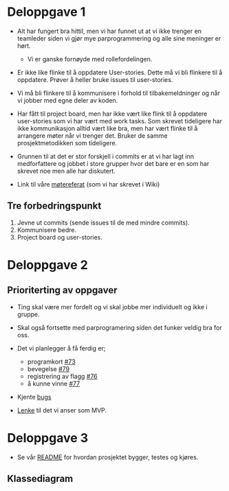 # Deloppgave 1
-   Alt har fungert bra hittil, men vi har funnet ut at vi ikke trenger en teamleder siden vi gjør mye parprogrammering og alle sine meninger er hørt.
    -   Vi er ganske fornøyde med rollefordelingen. 
    

-   Er ikke like flinke til å oppdatere User-stories. Dette må vi bli flinkere til å oppdatere. Prøver å heller bruke issues til user-stories. 
-   Vi må bli flinkere til å kommunisere i forhold til tilbakemeldninger og når vi jobber med egne deler av koden. 
-   Har fått til project board, men har ikke vært like flink til å oppdatere user-stories som vi har vært med work tasks. Som skrevet tideligere har ikke kommunikasjon alltid  vært like bra, men har vært flinke til å arrangere møter når vi trenger det. Bruker de samme prosjektmetodikken som tideligere. 
-   Grunnen til at det er stor forskjell i commits er at vi har lagt inn medforfattere og jobbet i store grupper hvor det bare er en som har skrevet noe men alle har diskutert.
-   Link til våre [møtereferat](https://github.com/inf112-v20/crawling-crow/wiki/M%C3%B8tereferater) (som vi har skrevet i Wiki)

## Tre forbedringspunkt
1.   Jevne ut commits (sende issues til de med mindre commits).
2.   Kommunisere bedre.
3.   Project board og user-stories.

# Deloppgave 2
## Prioriterting av oppgaver
-   Ting skal være mer fordelt og vi skal jobbe mer individuelt og ikke i gruppe.
-   Skal også fortsette med parprogramering siden det funker veldig bra for oss. 
-   Det vi planlegger å få ferdig er; 
    -   programkort [#73](https://github.com/inf112-v20/crawling-crow/issues/73)
    -   bevegelse [#79](https://github.com/inf112-v20/crawling-crow/issues/79)
    -   registrering av flagg [#76](https://github.com/inf112-v20/crawling-crow/issues/76)
    -   å kunne vinne [#77](https://github.com/inf112-v20/crawling-crow/issues/77)

-   Kjente [bugs](https://github.com/inf112-v20/crawling-crow/blob/master/README.md#known-bugs)
-   [Lenke](https://github.com/inf112-v20/crawling-crow/wiki/Spillkrav) til det vi anser som MVP.

# Deloppgave 3
- Se vår [README](https://github.com/inf112-v20/crawling-crow/blob/master/README.md) for hvordan prosjektet bygger, testes og kjøres.


## Klassediagram